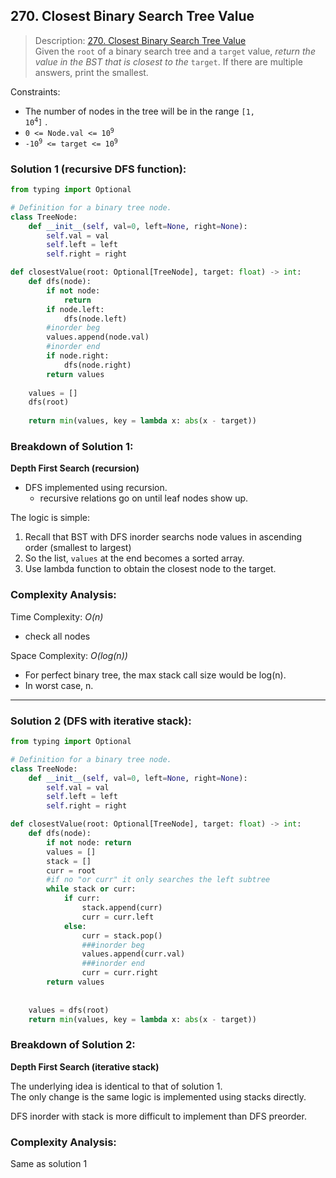 ## 270. Closest Binary Search Tree Value

>Description: [270. Closest Binary Search Tree Value](https://leetcode.com/problems/closest-binary-search-tree-value/)\
Given the `root` of a binary search tree and a `target` value, *return the value in the BST that is closest to the* `target`. If there are multiple answers, print the smallest.

Constraints:

- The number of nodes in the tree will be in the range <code>[1, 10<sup>4</sup>]</code> .
- <code>0 <= Node.val <= 10<sup>9</sup></code> 
- <code>-10<sup>9</sup> <= target <= 10<sup>9</sup></code> 


### Solution 1 (recursive DFS function): 

```python
from typing import Optional

# Definition for a binary tree node.
class TreeNode:
    def __init__(self, val=0, left=None, right=None):
        self.val = val
        self.left = left
        self.right = right

def closestValue(root: Optional[TreeNode], target: float) -> int:
    def dfs(node):
        if not node:
            return
        if node.left:
            dfs(node.left)
        #inorder beg
        values.append(node.val)
        #inorder end
        if node.right:
            dfs(node.right)
        return values
    
    values = []
    dfs(root)
    
    return min(values, key = lambda x: abs(x - target))
```
### Breakdown of Solution 1:

**Depth First Search (recursion)**

- DFS implemented using recursion.
    - recursive relations go on until leaf nodes show up.

The logic is simple:
1. Recall that BST with DFS inorder searchs node values in ascending order (smallest to largest)
2. So the list, `values` at the end becomes a sorted array.
3. Use lambda function to obtain the closest node to the target.

### Complexity Analysis:

Time Complexity: *O(n)*

- check all nodes

Space Complexity: *O(log(n))*

- For perfect binary tree, the max stack call size would be log(n).
- In worst case, n.
    
---

### Solution 2 (DFS with iterative stack): 

```python
from typing import Optional

# Definition for a binary tree node.
class TreeNode:
    def __init__(self, val=0, left=None, right=None):
        self.val = val
        self.left = left
        self.right = right

def closestValue(root: Optional[TreeNode], target: float) -> int:
    def dfs(node):
        if not node: return
        values = []    
        stack = []
        curr = root
        #if no "or curr" it only searches the left subtree
        while stack or curr:
            if curr:
                stack.append(curr)
                curr = curr.left
            else:
                curr = stack.pop()
                ###inorder beg
                values.append(curr.val)
                ###inorder end
                curr = curr.right
        return values
    
    
    values = dfs(root)
    return min(values, key = lambda x: abs(x - target))
```

### Breakdown of Solution 2:

**Depth First Search (iterative stack)**

The underlying idea is identical to that of solution 1.\
The only change is the same logic is implemented using stacks directly.

DFS inorder with stack is more difficult to implement than DFS preorder.


### Complexity Analysis:

Same as solution 1